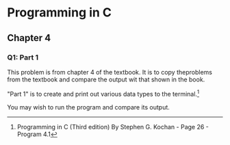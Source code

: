# Programming in C
## Chapter 4

### Q1: Part 1

This problem is from chapter 4 of the textbook. It is to copy theproblems from the textbook and compare the output wit that shown in the book.

"Part 1" is to create and print out various data types to the terminal.[^1]

You may wish to run the program and compare its output.

[^1]: Programming in C (Third edition) By Stephen G. Kochan - Page 26 - Program 4.1